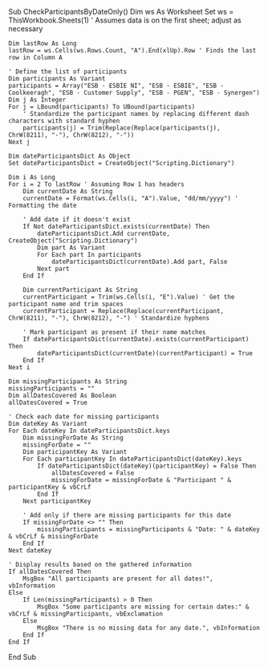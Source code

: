 Sub CheckParticipantsByDateOnly()
    Dim ws As Worksheet
    Set ws = ThisWorkbook.Sheets(1) ' Assumes data is on the first sheet; adjust as necessary

    Dim lastRow As Long
    lastRow = ws.Cells(ws.Rows.Count, "A").End(xlUp).Row ' Finds the last row in Column A

    ' Define the list of participants
    Dim participants As Variant
    participants = Array("ESB - ESBIE NI", "ESB - ESBIE", "ESB - Coolkeeragh", "ESB - Customer Supply", "ESB - PGEN", "ESB - Synergen")
    Dim j As Integer
    For j = LBound(participants) To UBound(participants)
        ' Standardize the participant names by replacing different dash characters with standard hyphen
        participants(j) = Trim(Replace(Replace(participants(j), ChrW(8211), "-"), ChrW(8212), "-"))
    Next j

    Dim dateParticipantsDict As Object
    Set dateParticipantsDict = CreateObject("Scripting.Dictionary")

    Dim i As Long
    For i = 2 To lastRow ' Assuming Row 1 has headers
        Dim currentDate As String
        currentDate = Format(ws.Cells(i, "A").Value, "dd/mm/yyyy") ' Formatting the date

        ' Add date if it doesn't exist
        If Not dateParticipantsDict.exists(currentDate) Then
            dateParticipantsDict.Add currentDate, CreateObject("Scripting.Dictionary")
            Dim part As Variant
            For Each part In participants
                dateParticipantsDict(currentDate).Add part, False
            Next part
        End If

        Dim currentParticipant As String
        currentParticipant = Trim(ws.Cells(i, "E").Value) ' Get the participant name and trim spaces
        currentParticipant = Replace(Replace(currentParticipant, ChrW(8211), "-"), ChrW(8212), "-") ' Standardize hyphens

        ' Mark participant as present if their name matches
        If dateParticipantsDict(currentDate).exists(currentParticipant) Then
            dateParticipantsDict(currentDate)(currentParticipant) = True
        End If
    Next i

    Dim missingParticipants As String
    missingParticipants = ""
    Dim allDatesCovered As Boolean
    allDatesCovered = True

    ' Check each date for missing participants
    Dim dateKey As Variant
    For Each dateKey In dateParticipantsDict.keys
        Dim missingForDate As String
        missingForDate = ""
        Dim participantKey As Variant
        For Each participantKey In dateParticipantsDict(dateKey).keys
            If dateParticipantsDict(dateKey)(participantKey) = False Then
                allDatesCovered = False
                missingForDate = missingForDate & "Participant " & participantKey & vbCrLf
            End If
        Next participantKey
        
        ' Add only if there are missing participants for this date
        If missingForDate <> "" Then
            missingParticipants = missingParticipants & "Date: " & dateKey & vbCrLf & missingForDate
        End If
    Next dateKey

    ' Display results based on the gathered information
    If allDatesCovered Then
        MsgBox "All participants are present for all dates!", vbInformation
    Else
        If Len(missingParticipants) > 0 Then
            MsgBox "Some participants are missing for certain dates:" & vbCrLf & missingParticipants, vbExclamation
        Else
            MsgBox "There is no missing data for any date.", vbInformation
        End If
    End If
End Sub
